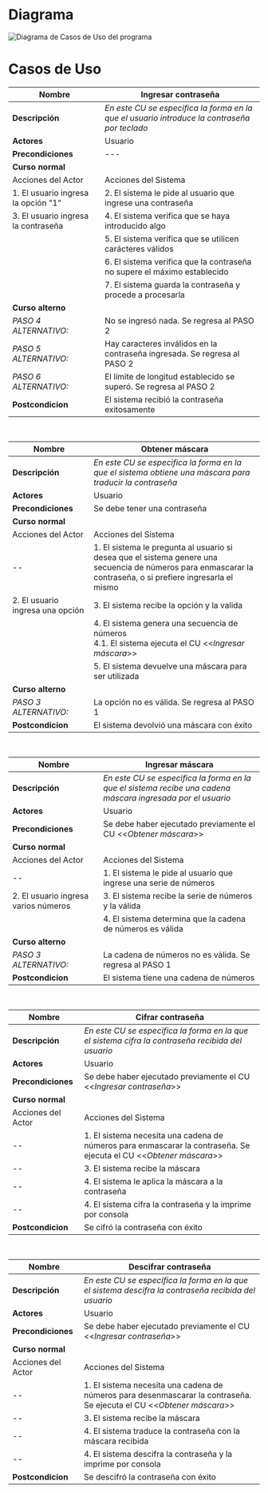 # Diagrama
![Diagrama de Casos de Uso del programa](./2_CifradorCesariano/dibujo.png)

# Casos de Uso

| Nombre  | Ingresar contraseña |
| ------------- | ------------- |
| **Descripción**  | *En este CU se especifica la forma en la que el usuario introduce la contraseña por teclado* |
| **Actores**  | Usuario  |
| **Precondiciones**  | --- |
| **Curso normal** | |
| Acciones del Actor | Acciones del Sistema |
| 1. El usuario ingresa la opción "1" | 2. El sistema le pide al usuario que ingrese una contraseña  |
| 3. El usuario ingresa la contraseña | 4. El sistema verifica que se haya introducido algo  |
| | 5. El sistema verifica que se utilicen carácteres válidos |
| | 6. El sistema verifica que la contraseña no supere el máximo establecido |
| | 7. El sistema guarda la contraseña y procede a procesarla |
| **Curso alterno** | |
| *PASO 4 ALTERNATIVO:* | No se ingresó nada. Se regresa al PASO 2 |
| *PASO 5 ALTERNATIVO:* | Hay caracteres inválidos en la contraseña ingresada. Se regresa al PASO 2 |
| *PASO 6 ALTERNATIVO:* | El límite de longitud establecido se superó. Se regresa al PASO 2 |
| **Postcondicion** | El sistema recibió la contraseña exitosamente |

</br>

| Nombre  | Obtener máscara |
| ------------- | ------------- |
| **Descripción**  | *En este CU se especifica la forma en la que el sistema obtiene una máscara para traducir la contraseña* |
| **Actores**  | Usuario  |
| **Precondiciones**  | Se debe tener una contraseña |
| **Curso normal** | |
| Acciones del Actor | Acciones del Sistema |
| -- | 1. El sistema le pregunta al usuario si desea que el sistema genere una secuencia de números para enmascarar la contraseña, o si prefiere ingresarla el mismo |
| 2. El usuario ingresa una opción | 3. El sistema recibe la opción y la valida  |
| | 4. El sistema genera una secuencia de números <br/> 4.1. El sistema ejecuta el CU <<*Ingresar máscara*>> |
| | 5. El sistema devuelve una máscara para ser utilizada |
| **Curso alterno** | |
| *PASO 3 ALTERNATIVO:* | La opción no es válida. Se regresa al PASO 1 |
| **Postcondicion** | El sistema devolvió una máscara con éxito |

</br>

| Nombre  | Ingresar máscara |
| ------------- | ------------- |
| **Descripción**  | *En este CU se especifica la forma en la que el sistema recibe una cadena máscara ingresada por el usuario* |
| **Actores**  | Usuario  |
| **Precondiciones**  | Se debe haber ejecutado previamente el CU <<*Obtener máscara*>> |
| **Curso normal** | |
| Acciones del Actor | Acciones del Sistema |
| -- | 1. El sistema le pide al usuario que ingrese una serie de números |
| 2. El usuario ingresa varios números | 3. El sistema recibe la serie de números y la válida |
| | 4. El sistema determina que la cadena de números es válida |
| **Curso alterno** | |
| *PASO 3 ALTERNATIVO:* | La cadena de números no es válida. Se regresa al PASO 1 |
| **Postcondicion** | El sistema tiene una cadena de números |

</br>

| Nombre  | Cifrar contraseña |
| ------------- | ------------- |
| **Descripción**  | *En este CU se especifica la forma en la que el sistema cifra la contraseña recibida del usuario* |
| **Actores**  | Usuario  |
| **Precondiciones**  | Se debe haber ejecutado previamente el CU <<*Ingresar contraseña*>> |
| **Curso normal** | |
| Acciones del Actor | Acciones del Sistema |
| -- | 1. El sistema necesita una cadena de números para enmascarar la contraseña. Se ejecuta el CU <<*Obtener máscara*>> |
| -- | 3. El sistema recibe la máscara |
| -- | 4. El sistema le aplica la máscara a la contraseña |
| -- | 4. El sistema cifra la contraseña y la imprime por consola |
| **Postcondicion** | Se cifró la contraseña con éxito |

</br>

| Nombre  | Descifrar contraseña |
| ------------- | ------------- |
| **Descripción**  | *En este CU se especifica la forma en la que el sistema descifra la contraseña recibida del usuario* |
| **Actores**  | Usuario  |
| **Precondiciones**  | Se debe haber ejecutado previamente el CU <<*Ingresar contraseña*>> |
| **Curso normal** | |
| Acciones del Actor | Acciones del Sistema |
| -- | 1. El sistema necesita una cadena de números para desenmascarar la contraseña. Se ejecuta el CU <<*Obtener máscara*>> |
| -- | 3. El sistema recibe la máscara |
| -- | 4. El sistema traduce la contraseña con la máscara recibida |
| -- | 4. El sistema descifra la contraseña y la imprime por consola |
| **Postcondicion** | Se descifró la contraseña con éxito |
